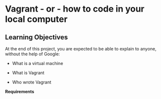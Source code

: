 # Vagrant - or - how to code in your local computer

## Learning Objectives
At the end of this project, you are expected to be able to explain to anyone, without the help of Google:

* What is a virtual machine

* What is Vagrant

* Who wrote Vagrant

**Requirements**
